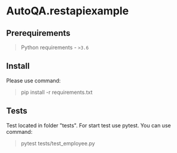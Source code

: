 # AutoQA.restapiexample

## Prerequirements
> Python requirements - `>3.6`

## Install
Please use command:
> pip install -r requirements.txt

## Tests
Test located in folder "tests". For start test use pytest. You can use command:
> pytest tests/test_employee.py
